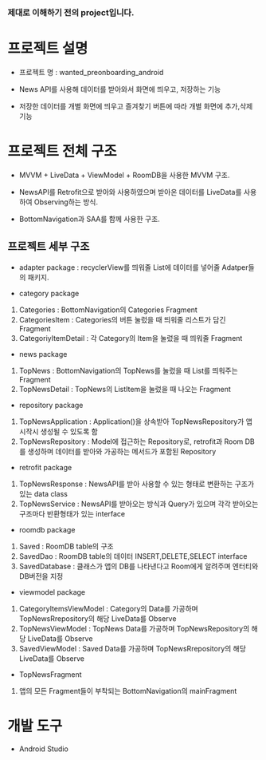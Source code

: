 ### 제대로 이해하기 전의 project입니다.

# 프로젝트 설명

- 프로젝트 명 : wanted_preonboarding_android

- News API를 사용해 데이터를 받아와서 화면에 띄우고, 저장하는 기능

- 저장한 데이터를 개별 화면에 띄우고 즐겨찾기 버튼에 따라 개별 화면에 추가,삭제 기능


# 프로젝트 전체 구조

- MVVM + LiveData + ViewModel + RoomDB을 사용한 MVVM 구조.

- NewsAPI를 Retrofit으로 받아와 사용하였으며 받아온 데이터를 LiveData를 사용하여 Observing하는 방식.

- BottomNavigation과 SAA를 함께 사용한 구조.

## 프로젝트 세부 구조

- adapter package : recyclerView를 띄워줄 List에 데이터를 넣어줄 Adatper들의 패키지.

- category package 
 1. Categories : BottomNavigation의 Categories Fragment
 2. CategoriesItem : Categories의 버튼 눌렀을 때 띄워줄 리스트가 담긴 Fragment
 3. CategoriyItemDetail : 각 Category의 Item을 눌렀을 때 띄워줄 Fragment

- news package
 1. TopNews : BottomNavigation의 TopNews를 눌렀을 때 List를 띄워주는 Fragment
 2. TopNewsDetail : TopNews의 ListItem을 눌렀을 때 나오는 Fragment
 
 - repository package
 1. TopNewsApplication : Application()을 상속받아 TopNewsRepository가 앱 시작시 생성될 수 있도록 함
 2. TopNewsRepository : Model에 접근하는 Repository로, retrofit과 Room DB를 생성하며 데이터를 받아와 가공하는 메서드가 포함된 Repository

 - retrofit package
 1. TopNewsResponse : NewsAPI를 받아 사용할 수 있는 형태로 변환하는 구조가 있는 data class
 2. TopNewsService : NewsAPI를 받아오는 방식과 Query가 있으며 각각 받아오는 구조마다 반환형태가 있는 interface

 - roomdb package
 1. Saved : RoomDB table의 구조
 2. SavedDao : RoomDB table의 데이터 INSERT,DELETE,SELECT interface
 3. SavedDatabase : 클래스가 앱의 DB를 나타낸다고 Room에게 알려주며 엔터티와 DB버전을 지정

- viewmodel package
 1. CategoryItemsViewModel : Category의 Data를 가공하며 TopNewsRrepository의 해당 LiveData를 Observe
 2. TopNewsViewModel : TopNews Data를 가공하며 TopNewsRepository의 해당 LiveData를 Observe
 3. SavedViewModel : Saved Data를 가공하며 TopNewsRrepository의 해당 LiveData를 Observe

- TopNewsFragment
 1. 앱의 모든 Fragment들이 부착되는 BottomNavigation의 mainFragment


# 개발 도구

- Android Studio
